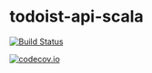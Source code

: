 # todoist-api-scala

[![Build Status](https://travis-ci.org/vpavkin/todoist-api-scala.svg?branch=master)](https://travis-ci.org/vpavkin/todoist-api-scala)

[![codecov.io](https://codecov.io/github/vpavkin/todoist-api-scala/coverage.svg?branch=master)](https://codecov.io/github/vpavkin/todoist-api-scala?branch=master)
